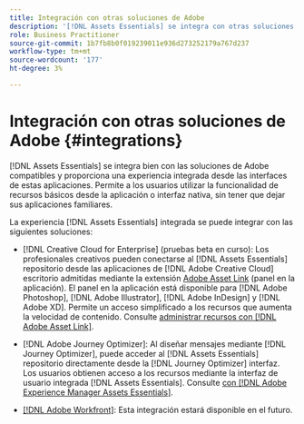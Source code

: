 ```yaml
---
title: Integración con otras soluciones de Adobe
description: '[!DNL Assets Essentials] se integra con otras soluciones de Adobe y proporciona una experiencia integrada desde la aplicación nativa.'
role: Business Practitioner
source-git-commit: 1b7fb8b0f019239011e936d273252179a767d237
workflow-type: tm+mt
source-wordcount: '177'
ht-degree: 3%

---
```



# Integración con otras soluciones de Adobe {#integrations}

[!DNL Assets Essentials] se integra bien con las soluciones de Adobe compatibles y proporciona una experiencia integrada desde las interfaces de estas aplicaciones. Permite a los usuarios utilizar la funcionalidad de recursos básicos desde la aplicación o interfaz nativa, sin tener que dejar sus aplicaciones familiares.

La experiencia [!DNL Assets Essentials] integrada se puede integrar con las siguientes soluciones:

* [!DNL Creative Cloud for Enterprise] (pruebas beta en curso): Los profesionales creativos pueden conectarse al  [!DNL Assets Essentials] repositorio desde las aplicaciones de  [!DNL Adobe Creative Cloud] escritorio admitidas mediante la extensión  [Adobe Asset Link](https://www.adobe.com/creativecloud/business/enterprise/adobe-asset-link.html)  (panel en la aplicación). El panel en la aplicación está disponible para [!DNL Adobe Photoshop], [!DNL Adobe Illustrator], [!DNL Adobe InDesign] y [!DNL Adobe XD]. Permite un acceso simplificado a los recursos que aumenta la velocidad de contenido. Consulte [administrar recursos con [!DNL Adobe Asset Link]](https://helpx.adobe.com/enterprise/admin-guide.html/enterprise/using/manage-assets-using-adobe-asset-link.ug.html).

* [!DNL Adobe Journey Optimizer]: Al diseñar mensajes mediante  [!DNL Journey Optimizer], puede acceder al  [!DNL Assets Essentials] repositorio directamente desde la  [!DNL Journey Optimizer] interfaz. Los usuarios obtienen acceso a los recursos mediante la interfaz de usuario integrada [!DNL Assets Essentials]. Consulte [con [!DNL Adobe Experience Manager Assets Essentials]](https://experienceleague.adobe.com/docs/journey-optimizer/using/create-messages/assets-essentials.html).

* [[!DNL Adobe Workfront]](https://www.workfront.com/): Esta integración estará disponible en el futuro.

<!-- TBD: Add CTA to join beta program. 
-->
